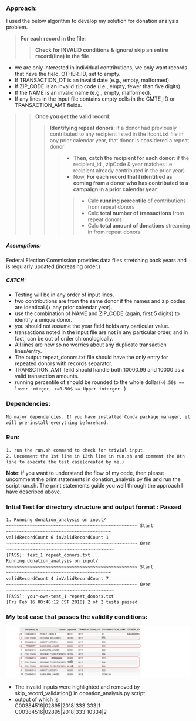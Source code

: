 ### Approach:
I used the below algorithm to develop my solution for donation analysis problem.
> **For each record in the file**:
>> **Check for INVALID conditions & ignore/ skip an entire record(line) in the file**
* we are only interested in individual contributions, we only want records that have the field, OTHER_ID, set to empty.
* If TRANSACTION_DT is an invalid date (e.g., empty, malformed).
* If ZIP_CODE is an invalid zip code (i.e., empty, fewer than five digits).
* If the NAME is an invalid name (e.g., empty, malformed).
* If any lines in the input file contains empty cells in the CMTE_ID or TRANSACTION_AMT fields.

>> **Once you get the valid record**:<br/>
>>> **Identifying repeat donors**: if a donor had previously contributed to any recipient listed in the itcont.txt file in any prior calendar year, that donor is considered a repeat donor<br/>
>>>> * **Then, catch the recipient for each donor**: if the recipient_id , zipCode & year matches i.e recipient already contributed in the prior year)<br/>
>>>> * Now, **For each record that I identified as coming from a donor who has contributed to a campaign in a prior calendar year**:
>>>>>  * Calc **running percentile** of contributions from repeat donors     
>>>>>  * Calc **total number of transactions** from repeat donors            
>>>>>  * Calc **total amount of donations** streaming in from repeat donors

##### **Assumptions**:
Federal Election Commission provides data files stretching back years and is regularly updated.(increasing order.)<br/>
##### **CATCH:**  
* Testing will be in any order of input lines.
* two contributions are from the same donor if the names and zip codes are identical.(+ any prior calendar year).
* use the combination of NAME and ZIP_CODE (again, first 5 digits) to identify a unique donor.
* you should not assume the year field holds any particular value.
* transactions noted in the input file are not in any particular order, and in fact, can be out of order chronologically.
* All lines are new so no worries about any duplicate transaction lines/entry.
* The output repeat_donors.txt file should have the only entry for repeated donors with records separator.
* TRANSCTION_AMT feild should handle both 10000.99 and 10000 as a valid transaction amounts.
* running percentile of should be rounded to the whole dollar(```<0.50$ == lower integer, >=0.50$ == Upper interger.``` )

### Dependencies:
    No major dependencies. If you have installed Conda package manager, it will pre-install everything beforehand.
### Run:
    1. run the run.sh command to check for trivial input.
    2. Uncomment the 1st line in 12th line in run.sh and comment the 8th line to execute the test case(created by me.)
**Note**: if you want to understand the flow of my code, then please uncomment the print statements in donation_analysis.py file and run the script run.sh. The print statements guide you well through the approach I have described above.

### Intial Test for directory structure and output format : Passed
    1. Running donation_analysis on input/
    ~~~~~~~~~~~~~~~~~~~~~~~~~~~~~~~~~~~~~~~~~~~~~~~~~~ Start ~~~~~~~~~~~~~~~~~~~~~~~~~~~~~~~~~~~~~~~~
    validRecordCount 6 inValidRecordCount 1
    ~~~~~~~~~~~~~~~~~~~~~~~~~~~~~~~~~~~~~~~~~~~~~~~~~~ Over ~~~~~~~~~~~~~~~~~~~~~~~~~~~~~~~~~~~~~~~~~
    [PASS]: test_1 repeat_donors.txt
    Running donation_analysis on input/
    ~~~~~~~~~~~~~~~~~~~~~~~~~~~~~~~~~~~~~~~~~~~~~~~~~~ Start ~~~~~~~~~~~~~~~~~~~~~~~~~~~~~~~~~~~~~~~~
    validRecordCount 4 inValidRecordCount 7
    ~~~~~~~~~~~~~~~~~~~~~~~~~~~~~~~~~~~~~~~~~~~~~~~~~~ Over ~~~~~~~~~~~~~~~~~~~~~~~~~~~~~~~~~~~~~~~~~
    [PASS]: your-own-test_1 repeat_donors.txt
    [Fri Feb 16 00:48:12 CST 2018] 2 of 2 tests passed

### My test case that passes the validity conditions:
<img src="export.png" width="800" /> <br />

*   The invalid inputs were highlighted and removed by skip_record_validation() in donation_analysis.py script.
*   output of which is:<br/>
    C00384516|02895|2018|333|333|1<br/>
    C00384516|02895|2018|333|10334|2

